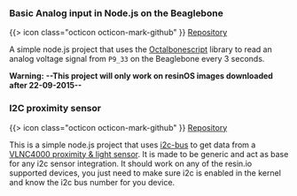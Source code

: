 ### Basic Analog input in Node.js on the Beaglebone

{{> icon class="octicon octicon-mark-github" }}
[Repository](https://github.com/resin-io-projects/beaglebone-adc-node)

A simple node.js project that uses the [Octalbonescript](https://github.com/theoctal/octalbonescript) library to read an analog voltage signal from `P9_33` on the Beaglebone every 3 seconds.

__Warning:__ **--This project will only work on resinOS images downloaded after 22-09-2015--**

### I2C proximity sensor

{{> icon class="octicon octicon-mark-github" }}
[Repository](https://github.com/resin-io-playground/i2c-nodejs)

This is a simple node.js project that uses [i2c-bus](https://www.npmjs.com/package/i2c-bus) to get data from a [VLNC4000 proximity & light sensor](https://www.adafruit.com/products/466). It is made to be generic and act as base for any i2c sensor integration. It should work on any of the resin.io supported devices, you just need to make sure i2c is enabled in the kernel and know the i2c bus number for you device.
